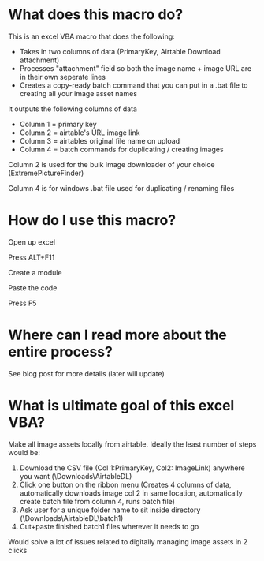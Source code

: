 # What does this macro do?

This is an excel VBA macro that does the following:

- Takes in two columns of data (PrimaryKey, Airtable Download attachment)
- Processes "attachment" field so both the image name + image URL are in their own seperate lines
- Creates a copy-ready batch command that you can put in a .bat file to creating all your image asset names

It outputs the following columns of data

- Column 1 = primary key
- Column 2 = airtable's URL image link
- Column 3 = airtables original file name on upload
- Column 4 = batch commands for duplicating / creating images

Column 2 is used for the bulk image downloader of your choice (ExtremePictureFinder)

Column 4 is for windows .bat file used for duplicating / renaming files

# How do I use this macro?

Open up excel

Press ALT+F11

Create a module

Paste the code

Press F5

# Where can I read more about the entire process?

See blog post for more details (later will update)

# What is ultimate goal of this excel VBA?

Make all image assets locally from airtable. Ideally the least number of steps would be:

1. Download the CSV file (Col 1:PrimaryKey, Col2: ImageLink) anywhere you want (\Downloads\AirtableDL)
2. Click one button on the ribbon menu (Creates 4 columns of data, automatically downloads image col 2 in same location, automatically create batch file from column 4, runs batch file)
3. Ask user for a unique folder name to sit inside directory (\Downloads\AirtableDL\batch1)
4. Cut+paste finished batch1 files wherever it needs to go

Would solve a lot of issues related to digitally managing image assets in 2 clicks

